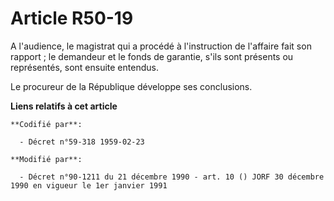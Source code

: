 # Article R50-19

A l'audience, le magistrat qui a procédé à l'instruction de l'affaire fait son rapport ; le demandeur et le fonds de
garantie, s'ils sont présents ou représentés, sont ensuite entendus.

Le procureur de la République développe ses conclusions.

**Liens relatifs à cet article**

	**Codifié par**:

	  - Décret n°59-318 1959-02-23

	**Modifié par**:

	  - Décret n°90-1211 du 21 décembre 1990 - art. 10 () JORF 30 décembre 1990 en vigueur le 1er janvier 1991
